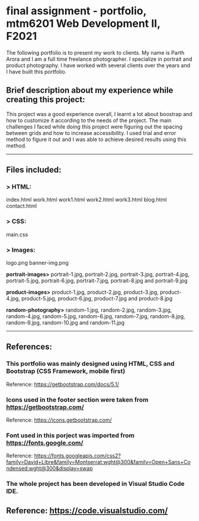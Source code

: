 # final assignment - portfolio, mtm6201 Web Development II, F2021

The following portfolio is to present my work to clients. My name is Parth Arora and I am a full time freelance photographer. I specialize in portrait and product photography. I have worked with several clients over the years and I have built this portfolio.

## Brief description about my experience while creating this project:
This project was a good experience overall, I learnt a lot about boostrap and how to customize it according to the needs of the project. The main challenges I faced while doing this project were figuring out the spacing between grids and how to increase accessibility. I used trial and error method to figure it out and I was able to achieve desired results using this method.

---

## Files included:

### > HTML: 
index.html
work.html
work1.html
work2.html
work3.html
blog.html
contact.html

### > CSS:
main.css

### > Images:
logo.png
banner-img.png

**portrait-images>**
portrait-1.jpg, portrait-2.jpg, portrait-3.jpg, portrait-4.jpg, portrait-5.jpg, portrait-6.jpg, portrait-7.jpg, portrait-8.jpg and portrait-9.jpg

**product-images>**
product-1.jpg, product-2.jpg, product-3.jpg, product-4.jpg, product-5.jpg, product-6.jpg, product-7.jpg and product-8.jpg

**random-photography>**
random-1.jpg, random-2.jpg, random-3.jpg, random-4.jpg, random-5.jpg, random-6.jpg, random-7.jpg, random-8.jpg, random-9.jpg, random-10.jpg and random-11.jpg

---

## References:
### This portfolio was mainly designed using HTML, CSS and Bootstrap (CSS Framework, mobile first)
Reference: https://getbootstrap.com/docs/5.1/

### Icons used in the footer section were taken from https://getbootstrap.com/
Reference: https://icons.getbootstrap.com/

### Font used in this porject was imported from https://fonts.google.com/
Reference: https://fonts.googleapis.com/css2?family=David+Libre&family=Montserrat:wght@300&family=Open+Sans+Condensed:wght@300&display=swap 

### The whole project has been developed in Visual Studio Code IDE.
Reference: https://code.visualstudio.com/
---